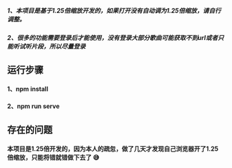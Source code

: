 
##### 1、本项目是基于1.25倍缩放开发的，如果打开没有自动调为1.25倍缩放，请自行调整。

##### 2、很多的功能需要登录后才能使用，没有登录大部分歌曲可能获取不到url或者只能听试听片段，所以尽量登录


## 运行步骤

#### 1、npm install

#### 2、npm run serve


## 存在的问题

#### 本项目是1.25倍开发的，因为本人的疏忽，做了几天才发现自己浏览器开了1.25倍缩放，只能将错就错做下去了 :sweat_smile: 

